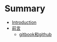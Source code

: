 # Summary

* [Introduction](README.md)
* [前言](chapter1.md)
  * [gitbook和github](chapter1/gitbookhe-github.md)

